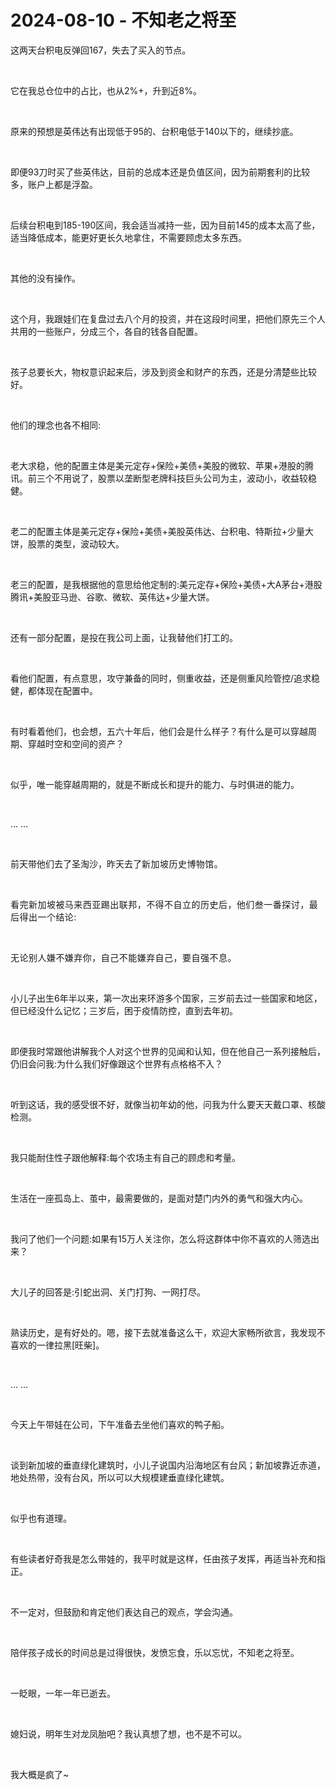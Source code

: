 # 2024-08-10 - 不知老之将至

<p style="visibility: visible;">这两天台积电反弹回167，失去了买入的节点。</p><p style="visibility: visible;"><br style="visibility: visible;"></p><p style="visibility: visible;">它在我总仓位中的占比，也从2%+，升到近8%。</p><p style="visibility: visible;"><br style="visibility: visible;"></p><p style="visibility: visible;">原来的预想是英伟达有出现低于95的、台积电低于140以下的，继续抄底。</p><p style="visibility: visible;"><br style="visibility: visible;"></p><p style="visibility: visible;">即便93刀时买了些英伟达，目前的总成本还是负值区间，因为前期套利的比较多，账户上都是浮盈。</p><p style="visibility: visible;"><br style="visibility: visible;"></p><p style="visibility: visible;">后续台积电到185-190区间，我会适当减持一些，因为目前145的成本太高了些，适当降低成本，能更好更长久地拿住，不需要顾虑太多东西。</p><p style="visibility: visible;"><br style="visibility: visible;"></p><p style="visibility: visible;">其他的没有操作。</p><p style="visibility: visible;"><br style="visibility: visible;"></p><p style="visibility: visible;">这个月，我跟娃们在复盘过去八个月的投资，并在这段时间里，把他们原先三个人共用的一些账户，分成三个，各自的钱各自配置。</p><p style="visibility: visible;"><br style="visibility: visible;"></p><p style="visibility: visible;">孩子总要长大，物权意识起来后，涉及到资金和财产的东西，还是分清楚些比较好。</p><p style="visibility: visible;"><br style="visibility: visible;"></p><p style="visibility: visible;">他们的理念也各不相同:</p><p style="visibility: visible;"><br style="visibility: visible;"></p><p style="visibility: visible;">老大求稳，他的配置主体是美元定存+保险+美债+美股的微软、苹果+港股的腾讯。前三个不用说了，股票以垄断型老牌科技巨头公司为主，波动小，收益较稳健。</p><p style="visibility: visible;"><br style="visibility: visible;"></p><p style="visibility: visible;">老二的配置主体是美元定存+保险+美债+美股英伟达、台积电、特斯拉+少量大饼，股票的类型，波动较大。</p><p style="visibility: visible;"><br style="visibility: visible;"></p><p style="visibility: visible;">老三的配置，是我根据他的意思给他定制的:美元定存+保险+美债+大A茅台+港股腾讯+美股亚马逊、谷歌、微软、英伟达+少量大饼。</p><p style="visibility: visible;"><br style="visibility: visible;"></p><p style="visibility: visible;">还有一部分配置，是投在我公司上面，让我替他们打工的。</p><p style="visibility: visible;"><br style="visibility: visible;"></p><p style="visibility: visible;">看他们配置，有点意思，攻守兼备的同时，侧重收益，还是侧重风险管控/追求稳健，都体现在配置中。</p><p style="visibility: visible;"><br style="visibility: visible;"></p><p style="visibility: visible;">有时看着他们，也会想，五六十年后，他们会是什么样子？有什么是可以穿越周期、穿越时空和空间的资产？</p><p style="visibility: visible;"><br style="visibility: visible;"></p><p style="visibility: visible;">似乎，唯一能穿越周期的，就是不断成长和提升的能力、与时俱进的能力。</p><p style="visibility: visible;"><br style="visibility: visible;"></p><p style="visibility: visible;">… …</p><p><br></p><p>前天带他们去了圣淘沙，昨天去了<span style="background-color: transparent;letter-spacing: 0.034em;caret-color: var(--weui-BRAND);">新加坡历史博物馆。</span></p><p><span style="background-color: transparent;letter-spacing: 0.034em;caret-color: var(--weui-BRAND);"><br></span></p><p><span style="background-color: transparent;letter-spacing: 0.034em;caret-color: var(--weui-BRAND);">看完新加坡被马来西亚踢出联邦，不得不自立的历史后，他们叁一番探讨，最后得出一个结论:</span></p><p><span style="background-color: transparent;letter-spacing: 0.034em;caret-color: var(--weui-BRAND);"><br></span></p><p><span style="background-color: transparent;letter-spacing: 0.034em;caret-color: var(--weui-BRAND);">无论别人嫌不嫌弃你，自己不能嫌弃自己，要自强不息。</span></p><p><span style="background-color: transparent;letter-spacing: 0.034em;caret-color: var(--weui-BRAND);"><br></span></p><p>小儿子出生6年半以来，第一次出来环游多个国家，三岁前去过一些国家和地区，但已经没什么记忆；三岁后，困于疫情防控，直到去年初。</p><p><br></p><p>即便我时常跟他讲解我个人对这个世界的见闻和认知，但在他自己一系列接触后，仍旧会问我:为什么我们好像跟这个世界有点格格不入？</p><p><br></p><p>听到这话，我的感受很不好，就像当初年幼的他，问我为什么要天天戴口罩、核酸检测。</p><p><br></p><p>我只能耐住性子跟他解释:每个农场主有自己的顾虑和考量。</p><p><br></p><p>生活在一座孤岛上、茧中，最需要做的，是面对楚门内外的勇气和强大内心。</p><p><br></p><p>我问了他们一个问题:如果有15万人关注你，怎么将这群体中你不喜欢的人筛选出来？</p><p><br></p><p>大儿子的回答是:引蛇出洞、关门打狗、一网打尽。</p><p><br></p><p>熟读历史，是有好处的。嗯，接下去就准备这么干，欢迎大家畅所欲言，我发现不喜欢的一律拉黑[旺柴]。</p><p><br></p><p>… …</p><p><br></p><p>今天上午带娃在公司，下午准备去坐他们喜欢的鸭子船。</p><p><br></p><p>谈到新加坡的垂直绿化建筑时，小儿子说国内沿海地区有台风；新加坡靠近赤道，地处热带，没有台风，所以可以大规模建垂直绿化建筑。</p><p><br></p><p>似乎也有道理。</p><p><br></p><p>有些读者好奇我是怎么带娃的，我平时就是这样，任由孩子发挥，再适当补充和指正。</p><p><br></p><p>不一定对，但鼓励和肯定他们表达自己的观点，学会沟通。</p><p><br></p><p>陪伴孩子成长的时间总是过得很快，发愤忘食，乐以忘忧，不知老之将至。</p><p><br></p><p>一眨眼，一年一年已逝去。</p><p><br></p><p>媳妇说，明年生对龙凤胎吧？我认真想了想，也不是不可以。</p><p><br></p><p>我大概是疯了~</p><p style="display: none;"><mp-style-type data-value="10000"></mp-style-type></p>